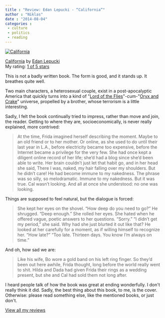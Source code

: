```yaml
---
title : "Review: Edan Lepucki - “California”"
author : "Niklas"
date : "2014-08-04"
categories : 
 - culture
 - politics
 - reading
---
```


[![California](https://niklasblog.com/wp-content/o-CALIFORNIA-3-570.jpg)](https://niklasblog.com/wp-content/o-CALIFORNIA-3-570.jpg)

[California](http://www.goodreads.com/book/show/18774020) by [Edan Lepucki](http://www.goodreads.com/author/show/4395695)  
My rating: [1 of 5 stars](http://www.goodreads.com/review/show/1009851735)  
  
This is not a badly written book. The form is good, and it stands up. It breathes quite well.

Two main characters, a heterosexual couple, exist in a post-apocalyptic America that quickly turns into a kind of "[Lord of the Flies](http://en.wikipedia.org/wiki/Lord_of_the_Flies)"-cum-"[Oryx and Crake](http://en.wikipedia.org/wiki/Oryx_and_Crake)" universe, propelled by a brother, whose terrorism is a little interesting.

Sadly, I felt the book continually tried to impress, rather than move and join, the reader. Getting to where they are, socioeconomically, is never really explained, more contrived:

> At the time, Frida imagined herself describing the moment. Maybe to an old friend or to her mother. Or online, as she used to do until their last year in L.A., before electricity became too expensive, before the Internet became a privilege for the very few. She had once kept a diligent online record of her life; she’d had a blog since she’d been able to write. Her brain couldn’t just let that habit go, and in her head she said, There I was, naked, my hair falling over my shoulders. But he didn’t care! He had become immune to my nakedness. The phrase was so silly, so melodramatic. Immune to my nakedness. But it was true. Cal wasn’t looking. And all at once she understood: no one was looking.

Things are supposed to feel natural, but the dialogue is forced:

> She kept her eyes on the shovel. “How deep do you need to go?” He shrugged. “Deep enough.” She rolled her eyes. She hated when he offered vague, poetic answers to her questions. “Sorry.” “I didn’t get my period,” she said. Why had she just blurted it out like that? He looked at her carefully for a moment, as if willing himself to recognize her. “How late?” “Too late. Thirteen days. You know I’m always on time.”

And oh, how sad we are:

> Like his wife, Bo wore a gold band on his left ring finger. So they’d been out here awhile, Frida thought, long before the world really went to shit. Hilda and Dada had given Frida their rings as a wedding present, but she and Cal had sold them not long after.

I heard people talk of how the book was great at ending wonderfully. I don't really think it did. Sadly, the best thing about this book, to me, is the cover. Otherwise: please read something else, like the mentioned books, or just don't.  
  
[View all my reviews](http://www.goodreads.com/review/show/1009851735)
